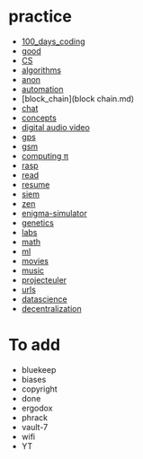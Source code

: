 # practice

- [100_days_coding](100_days_coding.md)
- [good](10.min.mil.md)
- [CS](CS.md)
- [algorithms](algorithms.md)
- [anon](anon.md)
- [automation](automation.md)
- [block_chain](block chain.md)
- [chat](chat.md)
- [concepts](concepts.md)
- [digital audio video](digital-video.md)
- [gps](gps.md)
- [gsm](gsm.md)
- [computing π](Computing_pi.md)
- [rasp](rasp.md)
- [read](read.md)
- [resume](resume.md)
- [siem](siem.md)
- [zen](zen.md)
- [enigma-simulator](enigma-simulator.md)
- [genetics](genetics.md)
- [labs](labs.md)
- [math](math.md)
- [ml](ml.md)
- [movies](movies.md)
- [music](music.md)
- [projecteuler](projecteuler.md)
- [urls](urls.md)
- [datascience](datascience.md)
- [decentralization](decentralization.md)

# To add

- bluekeep
- biases
- copyright
- done
- ergodox
- phrack
- vault-7
- wifi
- YT
